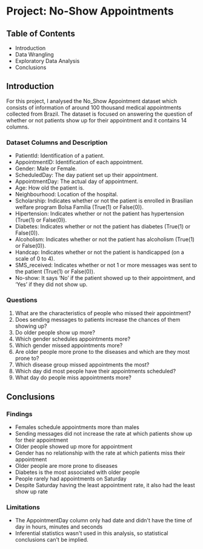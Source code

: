 # Project: No-Show Appointments

## Table of Contents
- Introduction
- Data Wrangling
- Exploratory Data Analysis
- Conclusions

## Introduction
For this project, I analysed the No_Show Appointment dataset which consists of information of around 100 thousand medical appointments collected from Brazil. The dataset is focused on answering the question of whether or not patients show up for their appointment and it contains 14 columns.

### Dataset Columns and Description
- PatientId: Identification of a patient.
- AppointmentID: Identification of each appointment.
- Gender: Male or Female.
- ScheduledDay: The day patient set up their appointment.
- AppointmentDay: The actual day of appointment.
- Age: How old the patient is.
- Neighbourhood: Location of the hospital.
- Scholarship: Indicates whether or not the patient is enrolled in Brasilian welfare program Bolsa Família (True(1) or False(0)).
- Hipertension: Indicates whether or not the patient has hypertension (True(1) or False(0)).
- Diabetes: Indicates whether or not the patient has diabetes (True(1) or False(0)).
- Alcoholism: Indicates whether or not the patient has alcoholism (True(1) or False(0)).
- Handcap: Indicates whether or not the patient is handicapped (on a scale of 0 to 4).
- SMS_received: Indicates whether or not 1 or more messages was sent to the patient (True(1) or False(0)).
- No-show: It says ‘No’ if the patient showed up to their appointment, and ‘Yes’ if they did not show up. 

### Questions
1. What are the characteristics of people who missed their appointment?
2. Does sending messages to patients increase the chances of them showing up?
3. Do older people show up more?
4. Which gender schedules appointments more?
5. Which gender missed appointments more?
6. Are older people more prone to the diseases and which are they most prone to?
7. Which disease group missed appointments the most?
8. Which day did most people have their appointments scheduled?
9. What day do people miss appointments more?

## Conclusions
### Findings
- Females schedule appointments more than males
- Sending messages did not increase the rate at which patients show up for their appointment
- Older people showed up more for appointment
- Gender has no relationship with the rate at which patients miss their appointment
- Older people are more prone to diseases
- Diabetes is the most associated with older people
- People rarely had appointments on Saturday
- Despite Saturday having the least appointment rate, it also had the least show up rate 

### Limitations
- The AppointmentDay column only had date and didn't have the time of day in hours, minutes and seconds
- Inferential statistics wasn't used in this analysis, so statistical conclusions can't be implied.
